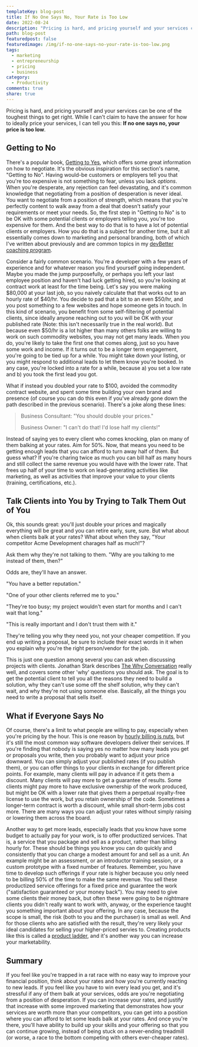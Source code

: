 ```yaml
---
templateKey: blog-post
title: If No One Says No, Your Rate is Too Low
date: 2022-08-24
description: "Pricing is hard, and pricing yourself and your services can be one of the toughest things to get right. While I can't claim to have the answer for how to ideally price your services, I can tell you this: If no one says no, your price is too low."
path: blog-post
featuredpost: false
featuredimage: /img/if-no-one-says-no-your-rate-is-too-low.png
tags:
  - marketing
  - entrepreneurship
  - pricing
  - business
category:
  - Productivity
comments: true
share: true
---
```


Pricing is hard, and pricing yourself and your services can be one of the toughest things to get right. While I can't claim to have the answer for how to ideally price your services, I can tell you this: **If no one says no, your price is too low**.

## Getting to No

There's a popular book, [Getting to Yes](https://amzn.to/3PIow5z), which offers some great information on how to negotiate. It's the obvious inspiration for this section's name, "Getting to No". Having would-be customers or employers tell you that you're too expensive is not something to fear, unless you lack *options*. When you're desperate, any rejection can feel devastating, and it's common knowledge that negotiating from a position of desperation is never ideal. You want to negotiate from a position of strength, which means that you're perfectly content to walk away from a deal that doesn't satisfy your requirements or meet your needs. So, the first step in "Getting to No" is to be OK with some potential clients or employers telling you, you're too expensive for them. And the best way to do that is to have a lot of potential clients or employers. How you do that is a subject for another time, but it all essentially comes down to marketing and personal branding, both of which I've written about previously and are common topics in my [devBetter coaching program](https://devbetter.com/).

Consider a fairly common scenario. You're a developer with a few years of experience and for whatever reason you find yourself going independent. Maybe you made the jump purposefully, or perhaps you left your last employee position and haven't had luck getting hired, so you're looking at contract work at least for the time being. Let's say you were making $80,000 at your last job, so you naively calculate that that works out to an hourly rate of $40/hr. You decide to pad that a bit to an even $50/hr, and you post something to a few websites and hope someone gets in touch. In this kind of scenario, you benefit from some self-filtering of potential clients, since ideally anyone reaching out to you will be OK with your published rate (Note: this isn't necessarily true in the real world). But because even $50/hr is a lot higher than many others folks are willing to work on such commodity websites, you may not get many leads. When you do, you're likely to take the first one that comes along, just so you have some work and income. If it turns out to be a longer term engagement, you're going to be tied up for a while. You might take down your listing, or you might respond to additional leads to let them know you're booked. In any case, you're locked into a rate for a while, because a) you set a low rate and b) you took the first lead you got.

What if instead you doubled your rate to $100, avoided the commodity contract website, and spent some time building your own brand and presence (of course you can do this even if you've already gone down the path described in the previous scenario). There's a joke along these lines:

> Business Consultant: "You should double your prices."
>
> Business Owner: "I can't do that! I'd lose half my clients!"

Instead of saying yes to every client who comes knocking, plan on many of them balking at your rates. Aim for 50%. Now, that means you need to be getting enough leads that you can afford to turn away half of them. But guess what? If you're charing twice as much you can bill half as many hours and still collect the same revenue you would have with the lower rate. That frees up half of your time to work on lead-generating activities like marketing, as well as activities that improve your value to your clients (training, certifications, etc.).

## Talk Clients into You by Trying to Talk Them Out of You

Ok, this sounds great: you'll just double your prices and magically everything will be great and you can retire early, sure, sure. But what about when clients balk at your rates? What about when they say, "Your competitor Acme Development charages half as much!"?

Ask them why they're not talking to them. "Why are you talking to me instead of them, then?"

Odds are, they'll have an answer.

"You have a better reputation."

"One of your other clients referred me to you."

"They're too busy; my project wouldn't even start for months and I can't wait that long."

"This is really important and I don't trust them with it."

They're telling you why they need you, not your cheaper competition. If you end up writing a proposal, be sure to include their exact words in it when you explain why you're the right person/vendor for the job.

This is just one question among several you can ask when discussing projects with clients. Jonathan Stark describes [The Why Conversation](https://jonathanstark.com/daily/20160810-the-why-conversation) really well, and covers some other 'why' questions you should ask. The goal is to get the potential client to tell you all the reasons they need to build a solution, why they can't use some off the shelf solution, why they can't wait, and why they're not using someone else. Basically, all the things you need to write a proposal that sells itself.

## What if Everyone Says No

Of course, there's a limit to what people are willing to pay, especially when you're pricing by the hour. This is one reason by [hourly billing is nuts](https://jonathanstark.com/hbin), but it's still the most common way software developers deliver their services. If you're finding that nobody is saying yes no matter how many leads you get or proposals you write, then you probably want to adjust your price downward. You can simply adjust your published rates (if you publish them), or you can offer things to your clients in exchange for different price points. For example, many clients will pay in advance if it gets them a discount. Many clients will pay more to get a guarantee of results. Some clients might pay more to have exclusive ownership of the work produced, but might be OK with a lower rate that gives them a perpetual royalty-free license to use the work, but you retain ownership of the code. Sometimes a longer-term contract is worth a discount, while small short-term jobs cost more. There are many ways you can adjust your rates without simply raising or lowering them across the board.

Another way to get more leads, especially leads that you know have some budget to actually pay for your work, is to offer productized services. That is, a service that you package and sell as a product, rather than billing hourly for. These should be things you know you can do quickly and consistently that you can charge a modest amount for and sell as a unit. An example might be an assessment, or an introductor training session, or a custom prototype with a fixed number of features. Remember, you have time to develop such offerings if your rate is higher because you only need to be billing 50% of the time to make the same revenue. You sell these productized service offerings for a fixed price and guarantee the work ("satisfaction guaranteed or your money back"). You may need to give some clients their money back, but often these were going to be nightmare clients you didn't really want to work with, anyway, or the experience taught you something important about your offering. In any case, because the scope is small, the risk (both to you and the purchaser) is small as well. And for those clients who are satisfied with the result, they're very likely your ideal candidates for selling your higher-priced servies to. Creating products like this is called a [product ladder](https://medium.com/solopreneur-handbook/how-a-product-ladder-makes-it-easier-for-customers-to-buy-and-keeps-them-coming-back-for-more-5e1725377c9d), and it's another way you can increase your marketability.

## Summary

If you feel like you're trapped in a rat race with no easy way to improve your financial position, think about your rates and how you're currently reacting to new leads. If you feel like you have to win every lead you get, and it's stressful if any of them balk at your services, odds are you're negotiating from a position of desperation. If you can increase your rates, and justify that increase with some improved marketing that demonstrates how your services are worth more than your competitors, you can get into a position where you can afford to let some leads balk at your rates. And once you're there, you'll have ability to build up your skills and your offering so that you can continue growing, instead of being stuck on a never-ending treadmill (or worse, a race to the bottom competing with others ever-cheaper rates).
